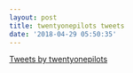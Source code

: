 ```yaml
---
layout: post
title: twentyonepilots tweets
date: '2018-04-29 05:50:35'
---
```



[Tweets by twentyonepilots](https://twitter.com/twentyonepilots?ref_src=twsrc%5Etfw)<script async="" charset="utf-8" src="https://platform.twitter.com/widgets.js"></script>


